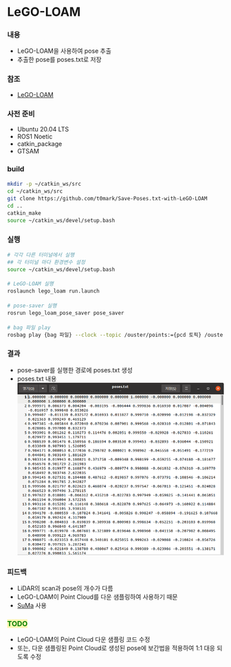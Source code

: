 # LeGO-LOAM
### 내용
- LeGO-LOAM을 사용하여 pose 추출
- 추출한 pose를 poses.txt로 저장

### 참조
- [LeGO-LOAM](https://github.com/RobustFieldAutonomyLab/LeGO-LOAM.git)

### 사전 준비
- Ubuntu 20.04 LTS
- ROS1 Noetic
- catkin_package
- GTSAM

### build
``` bash
mkdir -p ~/catkin_ws/src
cd ~/catkin_ws/src
git clone https://github.com/t0mark/Save-Poses.txt-with-LeGO-LOAM
cd ..
catkin_make
source ~/catkin_ws/devel/setup.bash
```

### 실행
``` bash
# 각각 다른 터미널에서 실행
## 각 터미널 마다 환경변수 설정
source ~/catkin_ws/devel/setup.bash

# LeGO-LOAM 실행
roslaunch lego_loam run.launch

# pose-saver 실행
rosrun lego_loam_pose_saver pose_saver

# bag 파일 play
rosbag play {bag 파일} --clock --topic /ouster/points:={pcd 토픽} /ouster/imu:={imu 토픽}
```

### 결과
- pose-saver를 실행한 경로에 poses.txt 생성
- poses.txt 내용  
    ![image](./lego_loam_pose_saver/img/pose.png)

### 피드백
- LiDAR의 scan과 pose의 개수가 다름
- LeGO-LOAM이 Point Cloud를 다운 샘플링하여 사용하기 때문
- [SuMa](https://github.com/jbehley/SuMa) 사용

### <span style="background-color:#fff5b1"><span style="color:green"> TODO </span></span>
- LeGO-LOAM의 Point Cloud 다운 샘플링 코드 수정
- 또는, 다운 샘플링된 Point Cloud로 생성된 pose에 보간법을 적용하여 1:1 대응 되도록 수정

